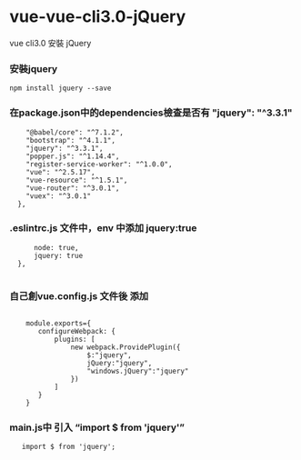 # vue-vue-cli3.0-jQuery
vue cli3.0 安裝 jQuery


### 安裝jquery

`npm install jquery --save`

### 在package.json中的dependencies檢查是否有 "jquery": "^3.3.1"

```"dependencies": {
    "@babel/core": "^7.1.2",
    "bootstrap": "^4.1.1",
    "jquery": "^3.3.1",
    "popper.js": "^1.14.4",
    "register-service-worker": "^1.0.0",
    "vue": "^2.5.17",
    "vue-resource": "^1.5.1",
    "vue-router": "^3.0.1",
    "vuex": "^3.0.1"
  },
  ```
  
  ### .eslintrc.js 文件中，env 中添加 jquery:true
  
  ```env: {
        node: true,
        jquery: true
    },
    
  ```
  
  ### 自己創vue.config.js 文件後 添加
  
  ```const webpack = require('webpack');
  
      module.exports={
         configureWebpack: {
             plugins: [
                 new webpack.ProvidePlugin({
                     $:"jquery",
                     jQuery:"jquery",
                     "windows.jQuery":"jquery"
                 })
             ]
         }
      }
```

### main.js中 引入 “import $ from 'jquery'”

```import 'jquery'
   import $ from 'jquery';
```
